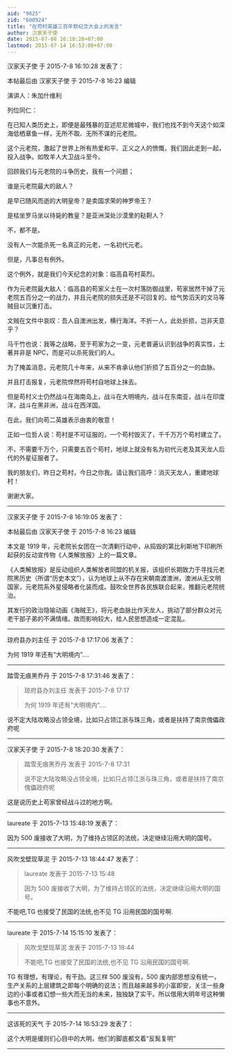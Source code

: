 ```yaml
---
aid: "9025"
zid: "600924"
title: "在苟村英雄三百年祭纪念大会上的发言"
author: 汉家天子使
date: 2015-07-08 16:10:28+07:00
lastmod: 2015-07-14 16:53:00+07:00
---
```


汉家天子使 于 2015-7-8 16:10:28 发表了：

本帖最后由 汉家天子使 于 2015-7-8 16:23 编辑

演讲人：朱加什维利

列位同仁：

在已知人类历史上，即便是最残暴的亚述尼尼微城中，我们也找不到今天这个如深海低栖章鱼一样，无所不取、无所不谋的元老院。

这个元老院，激起了世界上所有热爱和平、正义之人的愤慨，我们因此走到一起，投入战争。如牧羊人大卫战斗至今。

回顾我们与元老院的斗争历史，我有一个问题；

谁是元老院最大的敌人？

是早已随风而逝的大明皇帝？是卖国求荣的神罗帝王？

是枯坐罗马坐以待毙的教皇？是亚洲深处沙漠里的鞑靼人？

不，都不是。

没有人一次能杀死一名真正的元老，一名初代元老。

但是，凡事总有例外。

这个例外，就是我们今天纪念的对象：临高县苟村英烈。

作为元老院最大敌人：临高县的苟家义士在一次村落防御战里，苟家居然干掉了元老院五百分之一的战力，并且元老院的损失还是不可回复的。给气势滔天的文马等贼目以沉重打击。

文贼在文件中哀叹：吾人自澳洲出发，横行海洋。不折一人，此处折损，岂非天意乎？

马千竹也说：我等之战略，至于苟家为之一变，元老普遍认识到战争的真实性，土著并非是 NPC，而是可以杀死我们的人。

为了掩盖消息，元老院几十年来，从来不肯承认他们折损了五百分之一的血脉。

并且打击报复，元老院悍然将苟村自地球上抹去。

但是苟村义士仍然战斗在海南岛上，战斗在大明境内，战斗在东南亚，战斗在印度洋，战斗在黑非洲，战斗在西洋国。

在此，我们向苟二英雄表示由衷的敬意！

正如一位哲人说：苟村是不可征服的，一个苟村毁灭了，千千万万个苟村建立了。

不，不需要千万个，只需要五百个苟村，地球上就没有名为初代元老及其天龙人后代的外星征服者了。

我的朋友们，昨日之苟村，今日之你我。请让我们高呼：消灭天龙人，重建地球村！

谢谢大家。

---

汉家天子使 于 2015-7-8 16:19:05 发表了：

本帖最后由 汉家天子使 于 2015-7-8 16:23 编辑

本文是 1919 年，元老院长女团在一次清剿行动中，从捣毁的第比利斯地下印刷所起获的反动宣传物《人类解放报》上的一篇文章。

《人类解放报》是反动组织人类解放者同盟的机关报，该组织长期致力于寻找元老院黑历史（所谓“历史本文”），认为地球上从不存在宋朝南渡澳洲，澳洲从无文明国家，元老院系外星侵略者化装而成。鼓吹全世界各民族联合起来，推翻元老院统治。

其发行的政治隐喻动画《海贼王》，将元老血脉比作天龙人，挑动了部分群众对元老干部子弟的不满情绪。故而影响较大，给人民思想造成一定混乱。

---

琼府县办刘主任 于 2015-7-8 17:17:06 发表了：

为何 1919 年还有“大明境内”....

---

踏雪无痕黑乔丹 于 2015-7-8 17:31:46 发表了：

> 琼府县办刘主任 发表于 2015-7-8 17:17
>
> 为何 1919 年还有“大明境内”....

说不定大陆攻略没占领全境，比如只占领江浙与珠三角，或者是扶持了南京傀儡政府呢

---

汉家天子使 于 2015-7-8 18:20:30 发表了：

> 踏雪无痕黑乔丹 发表于 2015-7-8 17:31
>
> 说不定大陆攻略没占领全境，比如只占领江浙与珠三角，或者是扶持了南京傀儡政府呢

这是说历史上苟家曾经战斗过的地方啊。

---

laureate 于 2015-7-13 15:48:19 发表了：

因为 500 废接收了大明，为了维持占领区的法统，决定继续沿用大明的国号。

---

风吹戈壁现草泥 于 2015-7-13 18:44:47 发表了：

> laureate 发表于 2015-7-13 15:48
>
> 因为 500 废接收了大明，为了维持占领区的法统，决定继续沿用大明的国号。

不能吧,TG 也接受了民国的法统,也不见 TG 沿用民国的国号啊.

---

laureate 于 2015-7-14 15:15:10 发表了：

> 风吹戈壁现草泥 发表于 2015-7-13 18:44
>
> 不能吧,TG 也接受了民国的法统,也不见 TG 沿用民国的国号啊.

TG 有理想，有理论，有干劲。这三样 500 废没有，500 废内部思想没有统一，生产关系的上层建筑之即每个明确的说法；而且越来越多的小富即安，关注一些身边的小事或者幻想一些大而无当的未来，独独缺了实干。所以借用大明年号这种懒事也不意外。

---

这该死的天气 于 2015-7-14 16:53:29 发表了：

这个大明是缓则们心目中的大明，他们的脚底都文着“反髨复明”

---
